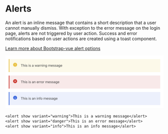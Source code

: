 # Alerts
An alert is an inline message that contains a short description that a user cannot manually dismiss. With exception to the error message on the login page, alerts are not triggered by user action. Success and error notifications based on user actions are created using a toast component.

[Learn more about Bootstrap-vue alert options](https://bootstrap-vue.js.org/docs/components/alert)

![Alert examples](./alert.png)

```vue
<alert show variant="warning">This is a warning message</alert>
<alert show variant="danger">This is an error message</alert>
<alert show variant="info">This is an info message</alert>
```